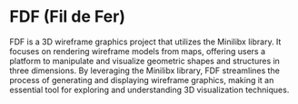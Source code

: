 # FDF (Fil de Fer)

FDF is a 3D wireframe graphics project that utilizes the Minilibx library. It focuses on rendering wireframe models from maps, offering users a platform to manipulate and visualize geometric shapes and structures in three dimensions. 
By leveraging the Minilibx library, FDF streamlines the process of generating and displaying wireframe graphics, making it an essential tool for exploring and understanding 3D visualization techniques.
